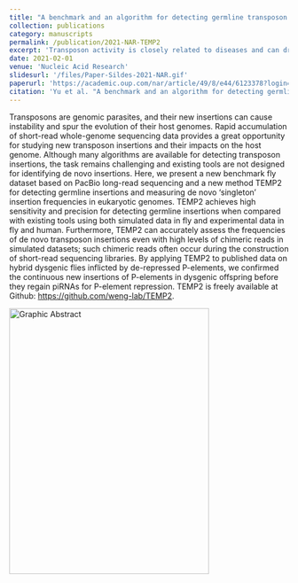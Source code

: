 ```yaml
---
title: "A benchmark and an algorithm for detecting germline transposon insertions and measuring de novo transposon insertion frequencies"
collection: publications
category: manuscripts
permalink: /publication/2021-NAR-TEMP2
excerpt: 'Transposon activity is closely related to diseases and can drive evolution. This paper presents a bioinformatics tool TEMP2 for the detection of germline and de novo transposon insertions using short-read whole genome sequencing data.'
date: 2021-02-01
venue: 'Nucleic Acid Research'
slidesurl: '/files/Paper-Sildes-2021-NAR.gif'
paperurl: 'https://academic.oup.com/nar/article/49/8/e44/6123378?login=false#246385974'
citation: 'Yu et al. "A benchmark and an algorithm for detecting germline transposon insertions and measuring de novo transposon insertion frequencies." Nucleic acids research 49.8 (2021): e44-e44.'
---
```

Transposons are genomic parasites, and their new insertions can cause instability and spur the evolution of their host genomes. Rapid accumulation of short-read whole-genome sequencing data provides a great opportunity for studying new transposon insertions and their impacts on the host genome. Although many algorithms are available for detecting transposon insertions, the task remains challenging and existing tools are not designed for identifying de novo insertions. Here, we present a new benchmark fly dataset based on PacBio long-read sequencing and a new method TEMP2 for detecting germline insertions and measuring de novo ‘singleton’ insertion frequencies in eukaryotic genomes. TEMP2 achieves high sensitivity and precision for detecting germline insertions when compared with existing tools using both simulated data in fly and experimental data in fly and human. Furthermore, TEMP2 can accurately assess the frequencies of de novo transposon insertions even with high levels of chimeric reads in simulated datasets; such chimeric reads often occur during the construction of short-read sequencing libraries. By applying TEMP2 to published data on hybrid dysgenic flies inflicted by de-repressed P-elements, we confirmed the continuous new insertions of P-elements in dysgenic offspring before they regain piRNAs for P-element repression. TEMP2 is freely available at Github: https://github.com/weng-lab/TEMP2.

<img src="/files/Paper-Cover-2021-NAR.png" alt="Graphic Abstract" width="360" height="480"/>